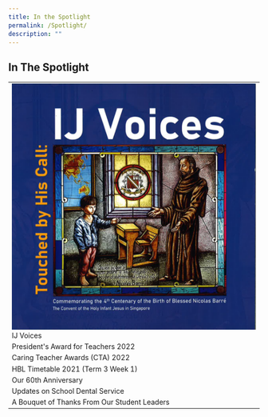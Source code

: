 ```yaml
---
title: In the Spotlight
permalink: /Spotlight/
description: ""
---
```

## In The Spotlight

|                                              |
|----------------------------------------------|
| ![](/images/IJ%20Voices.png)IJ Voices                                    |
| President's Award for Teachers 2022          |
| Caring Teacher Awards (CTA) 2022             |
| HBL Timetable 2021 (Term 3 Week 1)           |
| Our 60th Anniversary                         |
| Updates on School Dental Service             |
| A Bouquet of Thanks From Our Student Leaders |